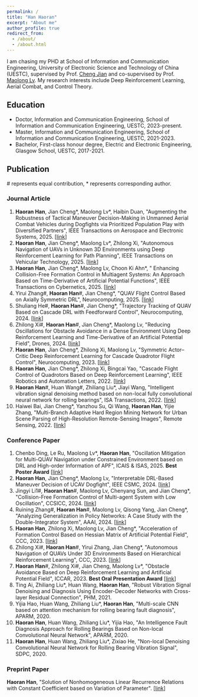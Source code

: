 ```yaml
---
permalink: /
title: "Han Haoran"
excerpt: "About me"
author_profile: true
redirect_from: 
  - /about/
  - /about.html
---
```


I am chasing my PHD at School of Information and Communication Engineering, University of Electronic Science and Technology of China (UESTC), supervised by Prof. [Cheng Jian](https://faculty.uestc.edu.cn/cvmi/zh_CN/index.htm) and co-supervised by Prof. [Maolong Lv](https://scholar.google.com/citations?user=gj7A4lIAAAAJ&hl=zh-CN&oi=sra). My research interests include Deep Reinforcement Learning, Aerial Combat, and Control Theory.

## Education
- Doctor, Information and Communication Engineering, School of Information and Communication Engineering, UESTC, 2023-present.
- Master, Information and Communication Engineering, School of Information and Communication Engineering, UESTC, 2021-2023.
- Bachelor, First-class honour degree, Electric and Electronic Engineering, Glasgow School, UESTC, 2017-2021.

## Publication
\# represents equal contribution, * represents corresponding author.
### Journal Article
1. **Haoran Han**, Jian Cheng\*, Maolong Lv\*, Haibin Duan, "Augmenting the Robustness of Tactical Maneuver Decision-Making in Unmanned Aerial Combat Vehicles during Dogfights via Prioritized Population Play with Diversified Partners",  IEEE Transactions on Aerospace and Electronic Systems, 2025. [[link](https://ieeexplore.ieee.org/document/11029037)]
2. **Haoran Han**, Jian Cheng\*, Maolong Lv\*, Zhilong Xi, "Autonomous Navigation of UAVs in Unknown 3D
 Environments using Deep Reinforcement Learning for Path Planning",  IEEE Transactions on Vehicular Technology, 2025. [[link](https://ieeexplore.ieee.org/document/11045211)]
3. **Haoran Han**, Jian Cheng\*, Maolong Lv, Choon Ki Ahn\*, " Enhancing Collision-Free Formation Control in Multiagent Systems: An Approach Based on Time-Derivative of Artificial Potential Functions", IEEE Transactions on Cybernetics, 2025. [[link](https://ieeexplore.ieee.org/document/10993499)]
4. Yirui Zhang#, **Haoran Han**#, Jian Cheng*, "QUAV Flight Control Based on Axially Symmetric DRL", Neurocomputing, 2025. [[link](https://www.sciencedirect.com/science/article/pii/S0925231225003753)]
5. Shuliang He#, **Haoran Han**#, Jian Cheng*, "Trajectory Tracking of QUAV Based on Cascade DRL with Feedforward Control", Neurocomputing, 2024. [[link](https://www.sciencedirect.com/science/article/pii/S0925231224018289)]
6. Zhilong Xi#, **Haoran Han**#, Jian Cheng*, Maolong Lv, "Reducing Oscillations for Obstacle Avoidance in a Dense Environment Using Deep Reinforcement Learning and Time-Derivative of an Artificial Potential Field", Drones, 2024. [[link](https://www.mdpi.com/2504-446X/8/3/85)]
7. **Haoran Han**, Jian Cheng*, Zhilong Xi, Maolong Lv, "Symmetric Actor–Critic Deep Reinforcement Learning for Cascade Quadrotor Flight Control", Neurocomputing, 2023. [[link](https://www.sciencedirect.com/science/article/pii/S0925231223009128)]
8. **Haoran Han**, Jian Cheng*, Zhilong Xi, Bingcai Yao, "Cascade Flight Control of Quadrotors Based on
Deep Reinforcement Learning", IEEE Robotics and Automation Letters, 2022. [[link](https://ieeexplore.ieee.org/document/9850366)]
9. **Haoran Han**#, Huan Wang#, Zhiliang Liu*, Jiayi Wang, "Intelligent vibration signal denoising method based on non-local fully convolutional neural network for rolling bearings", ISA Transactions, 2022. [[link](https://doi.org/10.1016/j.isatra.2021.04.022)]
10. Haiwei Bai, Jian Cheng*, Yanzhou Su, Qi Wang, **Haoran Han**, Yijie Zhang, "Multi-Branch Adaptive Hard Region Mining Network for Urban Scene Parsing of High-Resolution Remote-Sensing Images", Remote Sensing, 2022. [[link](https://www.mdpi.com/2072-4292/14/21/5527/htm)]

### Conference Paper
1. Chenbo Ding, Le Ru, Maolong Lv*, **Haoran Han**, "Oscillation Mitigation for Multi-QUAV Navigation under Constrained Environment based on DRL and High-order Information of APF", ICAIS & ISAS, 2025. **Best Poster Award** [[link](https://ieeexplore.ieee.org/abstract/document/11052163)]
2. **Haoran Han**, Jian Cheng*, Maolong Lv, "Interpretable DRL-Based Maneuver Decision of UCAV Dogfight", IEEE CSMC, 2024. [[link](https://ieeexplore.ieee.org/document/10831270)]
3. Jingyi Li1#, **Haoran Han**#, Maolong Lv, Chenyang Sun, and Jian Cheng*, "Collision-Free Formation Control
 of Multi-agent System with Low Oscillation", CCSICC, 2024. [[link](https://link.springer.com/chapter/10.1007/978-981-97-3328-6_14)]
4. Ruining Zhang#, **Haoran Han**#, Maolong Lv, Qisong Yang, Jian Cheng*, "Analyzing Generalization in Policy Networks: A Case Study with the Double-Integrator System", AAAI, 2024. [[link](https://ojs.aaai.org/index.php/AAAI/article/view/29623)]
5. **Haoran Han**, Zhilong Xi, Maolong Lv, Jian Cheng*, "Acceleration of Formation Control Based on Hessian Matrix of Artificial Potential Field", CCC, 2023. [[link](https://ieeexplore.ieee.org/abstract/document/10240751)]
6. Zhilong Xi#, **Haoran Han**#, Yirui Zhang, Jian Cheng*, "Autonomous Navigation of QUAVs Under 3D Environments Based on Hierarchical Reinforcement Learning", CCC, 2023. [[link](https://ieeexplore.ieee.org/document/10239903)]
7. **Haoran Han**#, Zhilong Xi#, Jian Cheng, Maolong Lv*, "Obstacle Avoidance Based on Deep Reinforcement Learning and Artificial Potential Field", ICCAR, 2023. **Best Oral Presentation Award** [[link](https://ieeexplore.ieee.org/document/10151771)]
8. Ting Ai, Zhiliang Liu*, Huan Wang, **Haoran Han**, "Robust Vibration Signal Denoising and Diagnosis Using Encoder-Decoder Networks with Cross-layer Residual Connection", PHM, 2021.
9. Yijia Hao, Huan Wang, Zhiliang Liu*, **Haoran Han**, "Multi-scale CNN based on attention mechanism for rolling bearing fault diagnosis", APARM, 2020.
10. **Haoran Han**, Huan Wang, Zhiliang Liu*, Yijia Hao, "An Intelligence Fault Diagnosis Approach for Rolling Bearings Based on Non-local Convolutional Neural Network", APARM, 2020.
11. **Haoran Han**, Huan Wang, Zhiliang Liu*, Zixiao He, "Non-local Denoising Convolutional Neural Network for Rolling Bearing Vibration Signal", SDPC, 2020.

### Preprint Paper
**Haoran Han**, "Solution of Nonhomogeneous Linear Recurrence Relations with Constant Coefficient based on Variation of Parameter". [[link](https://www.techrxiv.org/users/787272/articles/1283884-solution-of-nonhomogeneous-linear-recurrence-relations-with-constant-coefficient-based-on-variation-of-parameter)]
